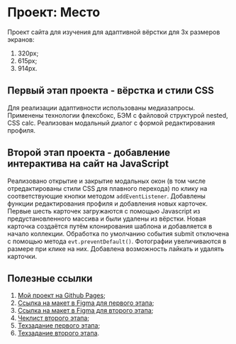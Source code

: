 # Проект: Место

Проект сайта для изучения для адаптивной вёрстки для 3х размеров экранов:
  1. 320px;
  1. 615px;
  1. 914px.

## Первый этап проекта - вёрстка и стили CSS

Для реализации адаптивности использованы медиазапросы.
Применены технологии флексбокс, БЭМ с файловой структурой nested, CSS calc.
Реализован модальный диалог с формой редактирования профиля.

## Второй этап проекта - добавление интерактива на сайт на JavaScript

Реализовано открытие и закрытие модальных окон (в том числе отредактированы стили CSS для плавного перехода) по клику на соответствующие кнопки методом `addEventListener`.
Добавлены функции редактирования профиля и добавления новых карточек.
Первые шесть карточек загружаются с помощью Javascript из предустановленного массива и были удалены из вёрстки.
Новая карточка создаётся путём клонирования шаблона и добавляется в начало коллекции.
Обработка по умолчанию события submit отключена с помощью метода `evt.preventDefault()`.
Фотографии увеличиваются в размере при клике на них.
Добавлена возможность лайкать и удалять карточки.

## Полезные ссылки

1. [Мой проект на Github Pages](https://margo-yunanova.github.io/mesto-project);
1. [Ссылка на макет в Figma для первого этапа](https://www.figma.com/file/2cn9N9jSkmxD84oJik7xL7/JavaScript.-Sprint-4?node-id=28212%3A155);
1. [Ссылка на макет в Figma для второго этапа](https://www.figma.com/file/bjyvbKKJN2naO0ucURl2Z0/JavaScript.-Sprint-5);
1. [Чеклист второго этапа](https://code.s3.yandex.net/web-developer/checklists-pdf/web-plus/checklist-4.pdf);
1. [Техзадание первого этапа](https://code.s3.yandex.net/web-plus/static/second-month/mesto-project/index.html);
1. [Техзадание второго этапа](https://code.s3.yandex.net/web-plus/static/third-month/mesto-project/index.html).
